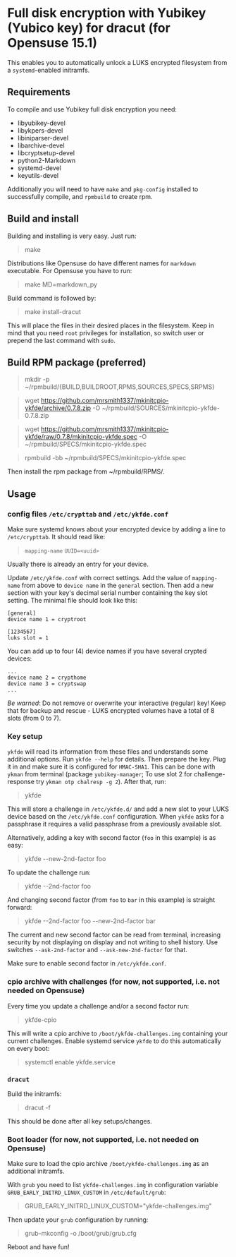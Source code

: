 Full disk encryption with Yubikey (Yubico key) for dracut (for Opensuse 15.1)
=============================================================================

This enables you to automatically unlock a LUKS encrypted filesystem from
a `systemd`-enabled initramfs.

Requirements
------------

To compile and use Yubikey full disk encryption you need:

* libyubikey-devel
* libykpers-devel
* libiniparser-devel
* libarchive-devel
* libcryptsetup-devel
* python2-Markdown
* systemd-devel
* keyutils-devel

Additionally you will need to have `make` and `pkg-config` installed to
successfully compile, and `rpmbuild` to create rpm.

Build and install
-----------------

Building and installing is very easy. Just run:

> make

Distributions like Opensuse do have different names for `markdown` executable.
For Opensuse you have to run:

> make MD=markdown_py

Build command is followed by:

> make install-dracut

This will place the files in their desired places in the filesystem.
Keep in mind that you need `root` privileges for installation, so switch
user or prepend the last command with `sudo`.

Build RPM package (preferred)
-----------------------------

> mkdir -p ~/rpmbuild/{BUILD,BUILDROOT,RPMS,SOURCES,SPECS,SRPMS}

> wget https://github.com/mrsmith1337/mkinitcpio-ykfde/archive/0.7.8.zip -O ~/rpmbuild/SOURCES/mkinitcpio-ykfde-0.7.8.zip

> wget https://github.com/mrsmith1337/mkinitcpio-ykfde/raw/0.7.8/mkinitcpio-ykfde.spec -O ~/rpmbuild/SPECS/mkinitcpio-ykfde.spec

> rpmbuild -bb ~/rpmbuild/SPECS/mkinitcpio-ykfde.spec

Then install the rpm package from ~/rpmbuild/RPMS/.

Usage
-----

### config files `/etc/crypttab` and `/etc/ykfde.conf`

Make sure systemd knows about your encrypted device by
adding a line to `/etc/crypttab`. It should read like:

> `mapping-name` `UUID=<uuid>`

Usually there is already an entry for your device.

Update `/etc/ykfde.conf` with correct settings. Add the value of
`mapping-name` from above to `device name` in the `general` section. Then
add a new section with your key's decimal serial number containing the key
slot setting. The minimal file should look like this:

    [general]
    device name 1 = cryptroot

    [1234567]
    luks slot = 1

You can add up to four (4) device names if you have several crypted devices:

    ...
    device name 2 = crypthome
    device name 3 = cryptswap
    ...

*Be warned*: Do not remove or overwrite your interactive (regular) key!
Keep that for backup and rescue - LUKS encrypted volumes have a total
of 8 slots (from 0 to 7).

### Key setup

`ykfde` will read its information from these files and understands some
additional options. Run `ykfde --help` for details. Then prepare
the key. Plug it in and make sure it is configured for `HMAC-SHA1`. This can
be done with `ykman` from terminal (package `yubikey-manager`; To use
slot 2 for challenge-response try `ykman otp chalresp -g 2`).
After that, run:

> ykfde

This will store a challenge in `/etc/ykfde.d/` and add a new slot to
your LUKS device based on the `/etc/ykfde.conf` configuration. When
`ykfde` asks for a passphrase it requires a valid passphrase from a
previously available slot.

Alternatively, adding a key with second factor (`foo` in this example)
is as easy:

> ykfde --new-2nd-factor foo

To update the challenge run:

> ykfde --2nd-factor foo

And changing second factor (from `foo` to `bar` in this example) is
straight forward:

> ykfde --2nd-factor foo --new-2nd-factor bar

The current and new second factor can be read from terminal, increasing
security by not displaying on display and not writing to shell history.
Use switches `--ask-2nd-factor` and `--ask-new-2nd-factor` for that.

Make sure to enable second factor in `/etc/ykfde.conf`.

### cpio archive with challenges (for now, not supported, i.e. not needed on Opensuse)

Every time you update a challenge and/or a second factor run:

> ykfde-cpio

This will write a cpio archive to `/boot/ykfde-challenges.img` containing
your current challenges. Enable systemd service `ykfde` to do this
automatically on every boot:

> systemctl enable ykfde.service

### `dracut`

Build the initramfs:

> dracut -f

This should be done after all key setups/changes.

### Boot loader (for now, not supported, i.e. not needed on Opensuse)

Make sure to load the cpio archive `/boot/ykfde-challenges.img`
as an additional initramfs.

With `grub` you need to list `ykfde-challenges.img` in configuration
variable `GRUB_EARLY_INITRD_LINUX_CUSTOM` in `/etc/default/grub`:

> GRUB_EARLY_INITRD_LINUX_CUSTOM="ykfde-challenges.img"

Then update your `grub` configuration by running:

> grub-mkconfig -o /boot/grub/grub.cfg

Reboot and have fun!
